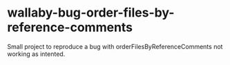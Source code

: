 # wallaby-bug-order-files-by-reference-comments
Small project to reproduce a bug with orderFilesByReferenceComments not working as intented.
